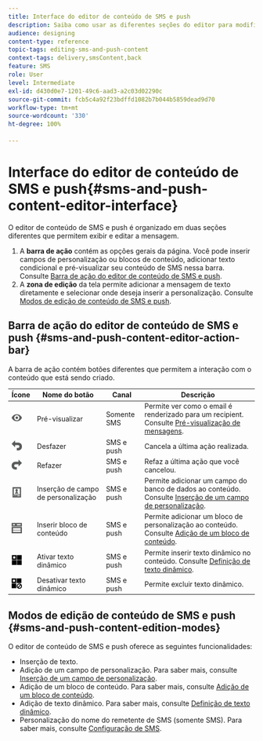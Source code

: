 ```yaml
---
title: Interface do editor de conteúdo de SMS e push
description: Saiba como usar as diferentes seções do editor para modificar o conteúdo de SMS e push.
audience: designing
content-type: reference
topic-tags: editing-sms-and-push-content
context-tags: delivery,smsContent,back
feature: SMS
role: User
level: Intermediate
exl-id: d430d0e7-1201-49c6-aad3-a2c03d02290c
source-git-commit: fcb5c4a92f23bdffd1082b7b044b5859dead9d70
workflow-type: tm+mt
source-wordcount: '330'
ht-degree: 100%

---
```


# Interface do editor de conteúdo de SMS e push{#sms-and-push-content-editor-interface}

O editor de conteúdo de SMS e push é organizado em duas seções diferentes que permitem exibir e editar a mensagem.

1. A **barra de ação** contém as opções gerais da página. Você pode inserir campos de personalização ou blocos de conteúdo, adicionar texto condicional e pré-visualizar seu conteúdo de SMS nessa barra. Consulte [Barra de ação do editor de conteúdo de SMS e push](#sms-and-push-content-editor-action-bar).
1. A **zona de edição** da tela permite adicionar a mensagem de texto diretamente e selecionar onde deseja inserir a personalização. Consulte [Modos de edição de conteúdo de SMS e push](#sms-and-push-content-edition-modes).

## Barra de ação do editor de conteúdo de SMS e push {#sms-and-push-content-editor-action-bar}

A barra de ação contém botões diferentes que permitem a interação com o conteúdo que está sendo criado.

<table> 
 <thead> 
  <tr> 
   <th> Ícone<br /> </th> 
   <th> Nome do botão<br /> </th> 
   <th> Canal <br /> </th> 
   <th> Descrição<br /> </th> 
  </tr> 
 </thead> 
 <tbody> 
  <tr> 
   <td> <img height="21px" src="assets/viewon_darkgrey-24px.png" /> <br /> </td> 
   <td> <span class="uicontrol">Pré-visualizar</span> <br /> </td> 
   <td> Somente SMS<br /> </td> 
   <td> Permite ver como o email é renderizado para um recipient. Consulte <a href="../../sending/using/previewing-messages.md">Pré-visualização de mensagens</a>.<br /> </td> 
  </tr> 
  <tr> 
   <td> <img height="21px" src="assets/undo_darkgrey-24px.png" /> <br /> </td> 
   <td> <span class="uicontrol">Desfazer</span> <br /> </td> 
   <td> SMS e push<br /> </td> 
   <td> Cancela a última ação realizada.<br /> </td> 
  </tr> 
  <tr> 
   <td> <img height="21px" src="assets/redo_darkgrey-24px.png" /> <br /> </td> 
   <td> <span class="uicontrol">Refazer</span> <br /> </td> 
   <td> SMS e push<br /> </td> 
   <td> Refaz a última ação que você cancelou.<br /> </td> 
  </tr> 
  <tr> 
   <td> <img height="21px" src="assets/personalization_field_darkgrey-24px.png" /> <br /> </td> 
   <td> <span class="uicontrol">Inserção de campo de personalização</span> <br /> </td> 
   <td> SMS e push<br /> </td> 
   <td> Permite adicionar um campo do banco de dados ao conteúdo. Consulte <a href="../../designing/using/personalization.md#inserting-a-personalization-field" target="_blank">Inserção de um campo de personalização</a>.<br /> </td> 
  </tr> 
  <tr> 
   <td> <img height="21px" src="assets/personalization_block_darkgrey-24px.png" /> <br /> </td> 
   <td> <span class="uicontrol">Inserir bloco de conteúdo</span> <br /> </td> 
   <td> SMS e push<br /> </td> 
   <td> Permite adicionar um bloco de personalização ao conteúdo. Consulte <a href="../../designing/using/personalization.md#adding-a-content-block" target="_blank">Adição de um bloco de conteúdo</a>.<br /> </td> 
  </tr> 
  <tr> 
   <td> <img height="21px" src="assets/dynamiccontent_24px.png" /> <br /> </td> 
   <td> <span class="uicontrol">Ativar texto dinâmico</span> <br /> </td> 
   <td> SMS e push<br /> </td> 
   <td> Permite inserir texto dinâmico no conteúdo. Consulte <a href="../../channels/using/defining-dynamic-text.md" target="_blank">Definição de texto dinâmico</a>.<br /> </td> 
  </tr> 
  <tr> 
   <td> <img height="21px" src="assets/dynamiccontentdisable_24px.png" /> <br /> </td> 
   <td> <span class="uicontrol">Desativar texto dinâmico</span> <br /> </td> 
   <td> SMS e push<br /> </td> 
   <td> Permite excluir texto dinâmico.<br /> </td> 
  </tr> 
 </tbody> 
</table>

## Modos de edição de conteúdo de SMS e push {#sms-and-push-content-edition-modes}

O editor de conteúdo de SMS e push oferece as seguintes funcionalidades:

* Inserção de texto.
* Adição de um campo de personalização. Para saber mais, consulte [Inserção de um campo de personalização](../../designing/using/personalization.md#inserting-a-personalization-field).
* Adição de um bloco de conteúdo. Para saber mais, consulte [Adição de um bloco de conteúdo](../../designing/using/personalization.md#adding-a-content-block).
* Adição de texto dinâmico. Para saber mais, consulte [Definição de texto dinâmico](../../channels/using/defining-dynamic-text.md).
* Personalização do nome do remetente de SMS (somente SMS). Para saber mais, consulte [Configuração de SMS](../../administration/using/configuring-sms-channel.md#configuring-sms-properties).
